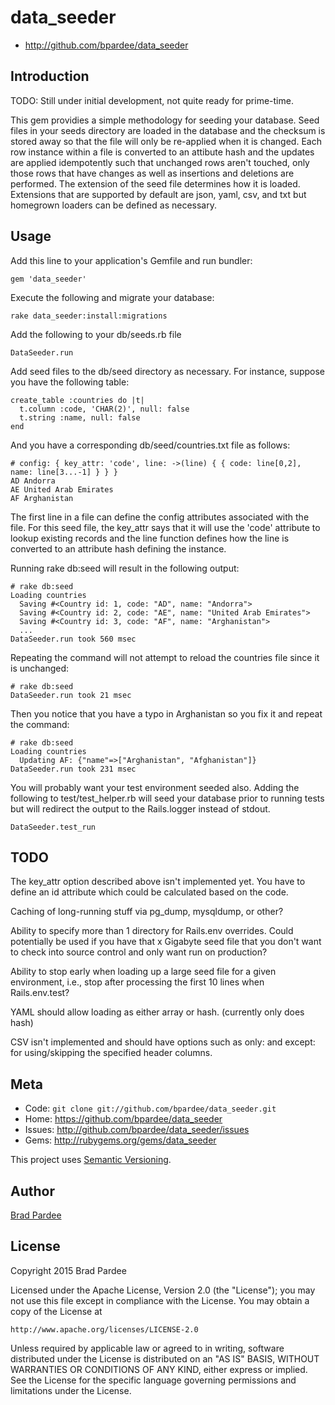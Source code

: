 data_seeder
====================

* http://github.com/bpardee/data_seeder

## Introduction

TODO: Still under initial development, not quite ready for prime-time.

This gem providies a simple methodology for seeding your database.  Seed files in your
seeds directory are loaded in the database and the checksum is stored away so that the
file will only be re-applied when it is changed.  Each row instance within a file is
converted to an attibute hash and the updates are applied idempotently such that unchanged
rows aren't touched, only those rows that have changes as well as insertions and deletions
are performed.  The extension of the seed file determines how it is loaded.  Extensions that
are supported by default are json, yaml, csv, and txt but homegrown loaders can be defined
as necessary.

## Usage

Add this line to your application's Gemfile and run bundler:

    gem 'data_seeder'

Execute the following and migrate your database:

    rake data_seeder:install:migrations

Add the following to your db/seeds.rb file

    DataSeeder.run

Add seed files to the db/seed directory as necessary. For instance, suppose you have
the following table:

    create_table :countries do |t|
      t.column :code, 'CHAR(2)', null: false
      t.string :name, null: false
    end

And you have a corresponding db/seed/countries.txt file as follows:

    # config: { key_attr: 'code', line: ->(line) { { code: line[0,2], name: line[3...-1] } } }
    AD Andorra
    AE United Arab Emirates
    AF Arghanistan

The first line in a file can define the config attributes associated with the file.  For this seed file,
the key_attr says that it will use the 'code' attribute to lookup existing records and the line function
defines how the line is converted to an attribute hash defining the instance.

Running rake db:seed will result in the following output:

    # rake db:seed
    Loading countries
      Saving #<Country id: 1, code: "AD", name: "Andorra">
      Saving #<Country id: 2, code: "AE", name: "United Arab Emirates">
      Saving #<Country id: 3, code: "AF", name: "Arghanistan">
      ...
    DataSeeder.run took 560 msec

Repeating the command will not attempt to reload the countries file since it is unchanged:

    # rake db:seed
    DataSeeder.run took 21 msec

Then you notice that you have a typo in Arghanistan so you fix it and repeat the command:

    # rake db:seed
    Loading countries
      Updating AF: {"name"=>["Arghanistan", "Afghanistan"]}
    DataSeeder.run took 231 msec

You will probably want your test environment seeded also.  Adding the following to test/test_helper.rb
will seed your database prior to running tests but will redirect the output to the Rails.logger instead
of stdout.

    DataSeeder.test_run

TODO
----

The key_attr option described above isn't implemented yet.  You have to define an id attribute which could
be calculated based on the code.

Caching of long-running stuff via pg_dump, mysqldump, or other?

Ability to specify more than 1 directory for Rails.env overrides.  Could potentially be used if you have that
x Gigabyte seed file that you don't want to check into source control and only want run on production?

Ability to stop early when loading up a large seed file for a given environment, i.e., stop after processing the
first 10 lines when Rails.env.test?

YAML should allow loading as either array or hash. (currently only does hash)

CSV isn't implemented and should have options such as only: and except: for using/skipping the specified header columns.

Meta
----

* Code: `git clone git://github.com/bpardee/data_seeder.git`
* Home: <https://github.com/bpardee/data_seeder>
* Issues: <http://github.com/bpardee/data_seeder/issues>
* Gems: <http://rubygems.org/gems/data_seeder>

This project uses [Semantic Versioning](http://semver.org/).

Author
------

[Brad Pardee](https://github.com/bpardee)

License
-------

Copyright 2015 Brad Pardee

Licensed under the Apache License, Version 2.0 (the "License");
you may not use this file except in compliance with the License.
You may obtain a copy of the License at

    http://www.apache.org/licenses/LICENSE-2.0

Unless required by applicable law or agreed to in writing, software
distributed under the License is distributed on an "AS IS" BASIS,
WITHOUT WARRANTIES OR CONDITIONS OF ANY KIND, either express or implied.
See the License for the specific language governing permissions and
limitations under the License.
